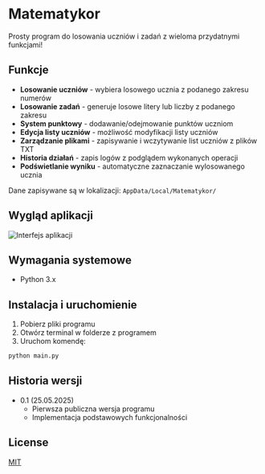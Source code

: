 
# Matematykor

Prosty program do losowania uczniów i zadań z wieloma przydatnymi funkcjami!

## Funkcje

* **Losowanie uczniów** - wybiera losowego ucznia z podanego zakresu numerów
* **Losowanie zadań** - generuje losowe litery lub liczby z podanego zakresu
* **System punktowy** - dodawanie/odejmowanie punktów uczniom
* **Edycja listy uczniów** - możliwość modyfikacji listy uczniów
* **Zarządzanie plikami** - zapisywanie i wczytywanie list uczniów z plików TXT
* **Historia działań** - zapis logów z podglądem wykonanych operacji
* **Podświetlanie wyniku** - automatyczne zaznaczanie wylosowanego ucznia

Dane zapisywane są w lokalizacji: ```AppData/Local/Matematykor/```

## Wygląd aplikacji

![Interfejs aplikacji](https://i.ibb.co/MJYfpKM/Matematykor.png)

## Wymagania systemowe

- Python 3.x

## Instalacja i uruchomienie

1. Pobierz pliki programu
2. Otwórz terminal w folderze z programem
3. Uruchom komendę:
```bash
python main.py
```
## Historia wersji

* 0.1 (25.05.2025)
  - Pierwsza publiczna wersja programu
  - Implementacja podstawowych funkcjonalności

## License

[MIT](https://choosealicense.com/licenses/mit/)


